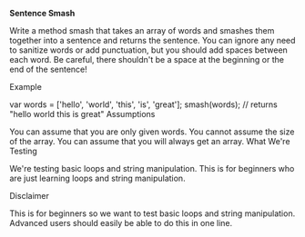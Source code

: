 <b>Sentence Smash</b>

Write a method smash that takes an array of words and smashes them together into a sentence and returns the sentence. You can ignore any need to sanitize words or add punctuation, but you should add spaces between each word. Be careful, there shouldn't be a space at the beginning or the end of the sentence!

Example

var words = ['hello', 'world', 'this', 'is', 'great'];
smash(words); // returns "hello world this is great"
Assumptions

You can assume that you are only given words.
You cannot assume the size of the array.
You can assume that you will always get an array.
What We're Testing

We're testing basic loops and string manipulation. This is for beginners who are just learning loops and string manipulation.

Disclaimer

This is for beginners so we want to test basic loops and string manipulation. Advanced users should easily be able to do this in one line.